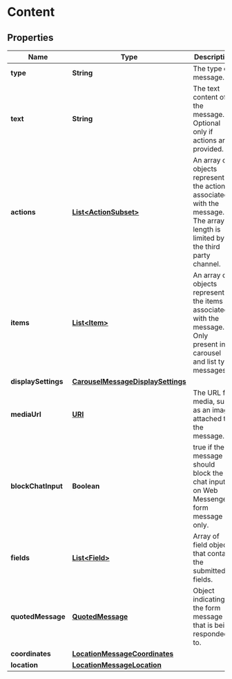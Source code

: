 

# Content

## Properties

Name | Type | Description | Notes
------------ | ------------- | ------------- | -------------
**type** | **String** | The type of message. | 
**text** | **String** | The text content of the message. Optional only if actions are provided. |  [optional]
**actions** | [**List&lt;ActionSubset&gt;**](ActionSubset.md) | An array of objects representing the actions associated with the message. The array length is limited by the third party channel. |  [optional]
**items** | [**List&lt;Item&gt;**](Item.md) | An array of objects representing the items associated with the message. Only present in carousel and list type messages. | 
**displaySettings** | [**CarouselMessageDisplaySettings**](CarouselMessageDisplaySettings.md) |  |  [optional]
**mediaUrl** | [**URI**](URI.md) | The URL for media, such as an image, attached to the message. |  [optional]
**blockChatInput** | **Boolean** | true if the message should block the chat input on Web Messenger. form message only. |  [optional]
**fields** | [**List&lt;Field&gt;**](Field.md) | Array of field objects that contain the submitted fields. | 
**quotedMessage** | [**QuotedMessage**](QuotedMessage.md) | Object indicating the form message that is being responded to. |  [optional]
**coordinates** | [**LocationMessageCoordinates**](LocationMessageCoordinates.md) |  |  [optional]
**location** | [**LocationMessageLocation**](LocationMessageLocation.md) |  |  [optional]



